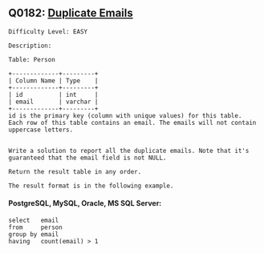 ## Q0182: [Duplicate Emails](https://leetcode.com/problems/duplicate-emails/)

```
Difficulty Level: EASY
```

```
Description:

Table: Person

+-------------+---------+
| Column Name | Type    |
+-------------+---------+
| id          | int     |
| email       | varchar |
+-------------+---------+
id is the primary key (column with unique values) for this table.
Each row of this table contains an email. The emails will not contain uppercase letters.
 

Write a solution to report all the duplicate emails. Note that it's guaranteed that the email field is not NULL.

Return the result table in any order.

The result format is in the following example.
```

#### PostgreSQL, MySQL, Oracle, MS SQL Server:

```
select   email
from     person
group by email
having   count(email) > 1
```